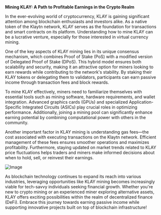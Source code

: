 **Mining KLAY: A Path to Profitable Earnings in the Crypto Realm**

In the ever-evolving world of cryptocurrency, KLAY is gaining significant attention among blockchain enthusiasts and investors alike. As a native token of the Klaytn network, KLAY serves as the foundation for transactions and smart contracts on its platform. Understanding how to mine KLAY can be a lucrative venture, especially for those interested in virtual currency mining.

One of the key aspects of KLAY mining lies in its unique consensus mechanism, which combines Proof of Stake (PoS) with a modified version of Delegated Proof of Stake (DPoS). This hybrid model ensures both scalability and security, making it an attractive option for miners looking to earn rewards while contributing to the network's stability. By staking their KLAY tokens or delegating them to validators, participants can earn passive income through transaction fees and block rewards.

To mine KLAY effectively, miners need to familiarize themselves with essential tools such as mining software, hardware requirements, and wallet integration. Advanced graphics cards (GPUs) and specialized Application-Specific Integrated Circuits (ASICs) play crucial roles in optimizing performance. Additionally, joining a mining pool can significantly enhance earning potential by combining computational power with others in the community.

Another important factor in KLAY mining is understanding gas fees—the cost associated with executing transactions on the Klaytn network. Efficient management of these fees ensures smoother operations and maximizes profitability. Furthermore, staying updated on market trends related to KLAY price fluctuations helps traders and miners make informed decisions about when to hold, sell, or reinvest their earnings.

![Image](https://github.com/user-attachments/assets/31692037-0104-4703-abd1-696b6a7dd41b)

As blockchain technology continues to expand its reach into various industries, leveraging opportunities like KLAY mining becomes increasingly viable for tech-savvy individuals seeking financial growth. Whether you're new to crypto mining or an experienced miner exploring alternative assets, KLAY offers exciting possibilities within the realm of decentralized finance (DeFi). Embrace this journey towards earning passive income while supporting innovative projects built on top of blockchain infrastructure!